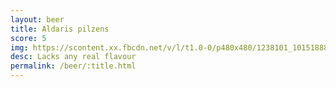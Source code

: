 ```yaml
---
layout: beer
title: Aldaris pilzens
score: 5
img: https://scontent.xx.fbcdn.net/v/l/t1.0-0/p480x480/1238101_10151888670483745_714083820_n.jpg?oh=1136f8e8c2810acbee82527aed9d7f39&oe=58E0B14A
desc: Lacks any real flavour
permalink: /beer/:title.html
---
```

